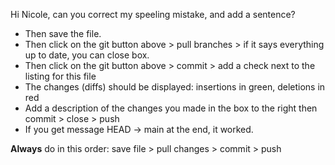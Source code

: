 Hi Nicole, can you correct my speeling mistake, and add a sentence?

- Then save the file.
- Then click on the git button above > pull branches > if it says everything up to date, you can close box.
- Then click on the git button above > commit > add a check next to the listing for this file
- The changes (diffs) should be displayed: insertions in green, deletions in red 
- Add a description of the changes you made in the box to the right then commit > close > push
- If you get message HEAD -> main at the end,  it worked.

**Always** do in this order: save file > pull changes > commit > push

